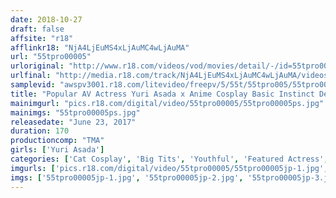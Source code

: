 ```yaml
---
date: 2018-10-27
draft: false
affsite: "r18"
afflinkr18: "NjA4LjEuMS4xLjAuMC4wLjAuMA"
url: "55tpro00005"
urloriginal: "http://www.r18.com/videos/vod/movies/detail/-/id=55tpro00005"
urlfinal: "http://media.r18.com/track/NjA4LjEuMS4xLjAuMC4wLjAuMA/videos/vod/movies/detail/-/id=55tpro00005"
samplevid: "awspv3001.r18.com/litevideo/freepv/5/55t/55tpro005/55tpro005_dmb_w.mp4"
title: "Popular AV Actress Yuri Asada x Anime Cosplay Basic Instinct Deep Kissing Creampie Sex"
mainimgurl: "pics.r18.com/digital/video/55tpro00005/55tpro00005ps.jpg"
mainimgs: "55tpro00005ps.jpg"
releasedate: "June 23, 2017"
duration: 170
productioncomp: "TMA"
girls: ['Yuri Asada']
categories: ['Cat Cosplay', 'Big Tits', 'Youthful', 'Featured Actress', 'Cosplay', 'Creampie', 'Huge Dick - Large Dick', 'Compilation', 'Hi-Def']
imgurls: ['pics.r18.com/digital/video/55tpro00005/55tpro00005jp-1.jpg', 'pics.r18.com/digital/video/55tpro00005/55tpro00005jp-2.jpg', 'pics.r18.com/digital/video/55tpro00005/55tpro00005jp-3.jpg', 'pics.r18.com/digital/video/55tpro00005/55tpro00005jp-4.jpg', 'pics.r18.com/digital/video/55tpro00005/55tpro00005jp-5.jpg', 'pics.r18.com/digital/video/55tpro00005/55tpro00005jp-6.jpg', 'pics.r18.com/digital/video/55tpro00005/55tpro00005jp-7.jpg', 'pics.r18.com/digital/video/55tpro00005/55tpro00005jp-8.jpg', 'pics.r18.com/digital/video/55tpro00005/55tpro00005jp-9.jpg', 'pics.r18.com/digital/video/55tpro00005/55tpro00005jp-10.jpg', 'pics.r18.com/digital/video/55tpro00005/55tpro00005jp-11.jpg', 'pics.r18.com/digital/video/55tpro00005/55tpro00005jp-12.jpg', 'pics.r18.com/digital/video/55tpro00005/55tpro00005jp-13.jpg', 'pics.r18.com/digital/video/55tpro00005/55tpro00005jp-14.jpg', 'pics.r18.com/digital/video/55tpro00005/55tpro00005jp-15.jpg', 'pics.r18.com/digital/video/55tpro00005/55tpro00005jp-16.jpg', 'pics.r18.com/digital/video/55tpro00005/55tpro00005jp-17.jpg', 'pics.r18.com/digital/video/55tpro00005/55tpro00005jp-18.jpg', 'pics.r18.com/digital/video/55tpro00005/55tpro00005jp-19.jpg', 'pics.r18.com/digital/video/55tpro00005/55tpro00005jp-20.jpg']
imgs: ['55tpro00005jp-1.jpg', '55tpro00005jp-2.jpg', '55tpro00005jp-3.jpg', '55tpro00005jp-4.jpg', '55tpro00005jp-5.jpg', '55tpro00005jp-6.jpg', '55tpro00005jp-7.jpg', '55tpro00005jp-8.jpg', '55tpro00005jp-9.jpg', '55tpro00005jp-10.jpg', '55tpro00005jp-11.jpg', '55tpro00005jp-12.jpg', '55tpro00005jp-13.jpg', '55tpro00005jp-14.jpg', '55tpro00005jp-15.jpg', '55tpro00005jp-16.jpg', '55tpro00005jp-17.jpg', '55tpro00005jp-18.jpg', '55tpro00005jp-19.jpg', '55tpro00005jp-20.jpg']
---
```

